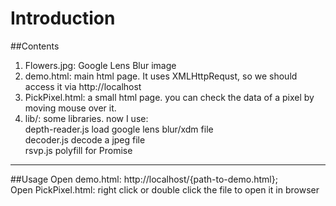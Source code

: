 Introduction
=================================
##Contents
1. Flowers.jpg: Google Lens Blur image<br>
2. demo.html: main html page. It uses XMLHttpRequst, so we should access it via http://localhost<br>
3. PickPixel.html: a small html page. you can check the data of a pixel by moving mouse over it.<br>
4. lib/: some libraries. now I use:<br>
	depth-reader.js    load google lens blur/xdm file<br>
	decoder.js    decode a jpeg file<br>
	rsvp.js    polyfill for Promise<br>

--------------------------------------
##Usage
Open demo.html: http://localhost/{path-to-demo.html};<br>
Open PickPixel.html: right click or double click the file to open it in browser
